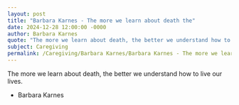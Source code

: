 ```yaml
---
layout: post
title: "Barbara Karnes - The more we learn about death the"
date: 2024-12-28 12:00:00 -0000
author: Barbara Karnes
quote: "The more we learn about death, the better we understand how to live our lives."
subject: Caregiving
permalink: /Caregiving/Barbara Karnes/Barbara Karnes - The more we learn about death the
---
```


The more we learn about death, the better we understand how to live our lives.

- Barbara Karnes
